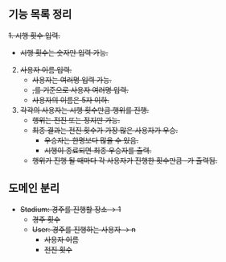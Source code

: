 ## 기능 목록 정리

~~1. 시행 횟수 입력.~~
   - ~~시행 횟수는 숫자만 입력 가능.~~
2. ~~사용자 이름 입력.~~
   - ~~사용자는 여러명 입력 가능.~~
   - ~~,를 기준으로 사용자 여러명 입력.~~
   - ~~사용자의 이름은 5자 이하.~~
3. ~~각각의 사용자는 시행 횟수만큼 행위를 진행.~~
   - ~~행위는 전진 또는 정지만 가능.~~
   - ~~최종 결과는 전진 횟수가 가장 많은 사용자가 우승.~~
     - ~~우승자는 한명보다 많을 수 있음.~~
     - ~~시행이 종료되면 최종 우승자를 출력.~~
   - ~~행위가 진행 될 때마다 각 사용자가 진행한 횟수만큼 -가 출력됨.~~

## 도메인 분리

- ~~Stadium: 경주를 진행할 장소 → 1~~
  - ~~경주 횟수~~
  - ~~User: 경주를 진행하는 사용자 → n~~
    - ~~사용자 이름~~
    - ~~전진 횟수~~
